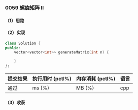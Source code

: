 ### 0059 螺旋矩阵 II

#### （1）思路

#### （2）实现

```cpp
class Solution {
public:
    vector<vector<int>> generateMatrix(int n) {

    }
};
```

| 提交结果 | 执行用时 (pctl%) | 内存消耗 (pctl%) | 语言 |
|:---------|:-----------------|:-----------------|:-----|
| 通过     |  ms (%)   |  MB (%)  | cpp  |

#### （3）收获
